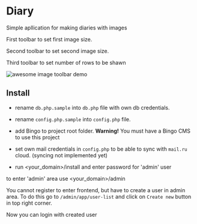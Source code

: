 # Diary
Simple apllication for making diaries with images

First toolbar to set first image size.

Second toolbar to set second image size.

Third toolbar to set number of rows to be shawn

![awesome image toolbar demo](images/images_view.gif)

## Install

- rename ```db.php.sample``` into ```db.php``` file with own db credentials.
- rename ```config.php.sample``` into ```config.php``` file. 

- add Bingo to project root folder. **Warning!** You must have a Bingo CMS to use this project
- set own mail credentials in ```config.php``` to be able to sync with `mail.ru` cloud.
(syncing not implemented yet)
- run <your_domain>/install and enter password for 'admin' user

to enter 'admin' area use <your_domain>/admin

You cannot register to enter frontend, but have to create a user in admin area.
To do this go to `/admin/app/user-list` and click on `Create new` button in top right corner.

Now you can login with created user
